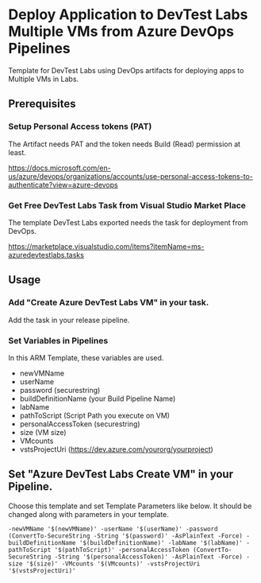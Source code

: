 # Deploy Application to DevTest Labs Multiple VMs from Azure DevOps Pipelines
Template for DevTest Labs using DevOps artifacts for deploying apps to Multiple VMs in Labs.

## Prerequisites

### Setup Personal Access tokens (PAT)

The Artifact needs PAT and the token needs Build (Read) permission at least.

https://docs.microsoft.com/en-us/azure/devops/organizations/accounts/use-personal-access-tokens-to-authenticate?view=azure-devops

### Get Free DevTest Labs Task from Visual Studio Market Place

The template DevTest Labs exported needs the task for deployment from DevOps.

https://marketplace.visualstudio.com/items?itemName=ms-azuredevtestlabs.tasks


## Usage 

### Add "Create Azure DevTest Labs VM" in your task.

Add the task in your release pipeline.

### Set Variables in Pipelines

In this ARM Template, these variables are used.

- newVMName
- userName
- password (securestring)
- buildDefinitionName (your Build Pipeline Name)
- labName
- pathToScript (Script Path you execute on VM)
- personalAccessToken (securestring)
- size (VM size)
- VMcounts
- vstsProjectUri (https://dev.azure.com/yourorg/yourproject)

## Set "Azure DevTest Labs Create VM" in your Pipeline.

Choose this template and set Template Parameters like below. It should be changed along with parameters in your template.

```
-newVMName '$(newVMName)' -userName '$(userName)' -password (ConvertTo-SecureString -String '$(password)' -AsPlainText -Force) -buildDefinitionName '$(buildDefinitionName)' -labName '$(labName)' -pathToScript '$(pathToScript)' -personalAccessToken (ConvertTo-SecureString -String '$(personalAccessToken)' -AsPlainText -Force) -size '$(size)' -VMcounts '$(VMcounts)' -vstsProjectUri '$(vstsProjectUri)'
```

